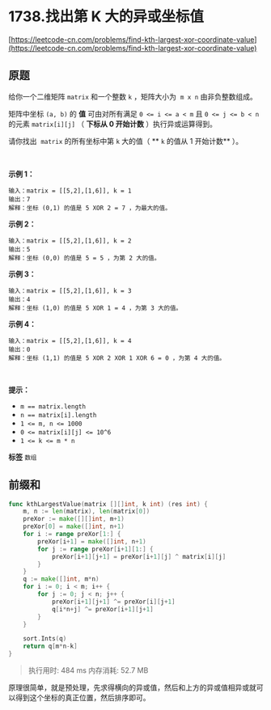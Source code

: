 # 1738.找出第 K 大的异或坐标值
[https://leetcode-cn.com/problems/find-kth-largest-xor-coordinate-value](https://leetcode-cn.com/problems/find-kth-largest-xor-coordinate-value) 
## 原题
给你一个二维矩阵 `matrix` 和一个整数 `k` ，矩阵大小为  `m x n` 由非负整数组成。

矩阵中坐标 `(a, b)` 的 **值** 可由对所有满足 `0 <= i <= a < m` 且 `0 <= j <= b < n` 的元素 `matrix[i][j]` （ **下标从 0 开始计数** ）执行异或运算得到。

请你找出  `matrix` 的所有坐标中第 `k` 大的值（ ** `k` 的值从 1 开始计数** ）。

 

 **示例 1：** 

```
输入：matrix = [[5,2],[1,6]], k = 1
输出：7
解释：坐标 (0,1) 的值是 5 XOR 2 = 7 ，为最大的值。
```
 **示例 2：** 

```
输入：matrix = [[5,2],[1,6]], k = 2
输出：5
解释：坐标 (0,0) 的值是 5 = 5 ，为第 2 大的值。
```
 **示例 3：** 

```
输入：matrix = [[5,2],[1,6]], k = 3
输出：4
解释：坐标 (1,0) 的值是 5 XOR 1 = 4 ，为第 3 大的值。
```
 **示例 4：** 

```
输入：matrix = [[5,2],[1,6]], k = 4
输出：0
解释：坐标 (1,1) 的值是 5 XOR 2 XOR 1 XOR 6 = 0 ，为第 4 大的值。
```
 

 **提示：** 
-  `m == matrix.length` 
-  `n == matrix[i].length` 
-  `1 <= m, n <= 1000` 
-  `0 <= matrix[i][j] <= 10^6` 
-  `1 <= k <= m * n` 
 
**标签**
`数组` 


## 前缀和
```go
func kthLargestValue(matrix [][]int, k int) (res int) {
	m, n := len(matrix), len(matrix[0])
	preXor := make([][]int, m+1)
	preXor[0] = make([]int, n+1)
	for i := range preXor[1:] {
		preXor[i+1] = make([]int, n+1)
		for j := range preXor[i+1][1:] {
			preXor[i+1][j+1] = preXor[i+1][j] ^ matrix[i][j]
		}
	}
	q := make([]int, m*n)
	for i := 0; i < m; i++ {
		for j := 0; j < n; j++ {
			preXor[i+1][j+1] ^= preXor[i][j+1]
			q[i*n+j] ^= preXor[i+1][j+1]
		}
	}

	sort.Ints(q)
	return q[m*n-k]
}
```
>执行用时: 484 ms
内存消耗: 52.7 MB

原理很简单，就是预处理，先求得横向的异或值，然后和上方的异或值相异或就可以得到这个坐标的真正位置，然后排序即可。